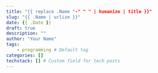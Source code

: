```yaml
---
title: "{{ replace .Name "-" " " | humanize | title }}"
slug: "{{ .Name | urlize }}"
date: {{ .Date }}
draft: true
description: ""
author: "Your Name"
tags: 
    - programming # Default tag
categories: []
techstack: [] # Custom field for tech posts
---
```

<!-- Write your programming post here. -->


